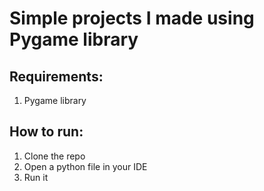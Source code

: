 # Simple projects I made using Pygame library

## Requirements: 
1. Pygame library

## How to run:
1. Clone the repo
2. Open a python file in your IDE
3. Run it

